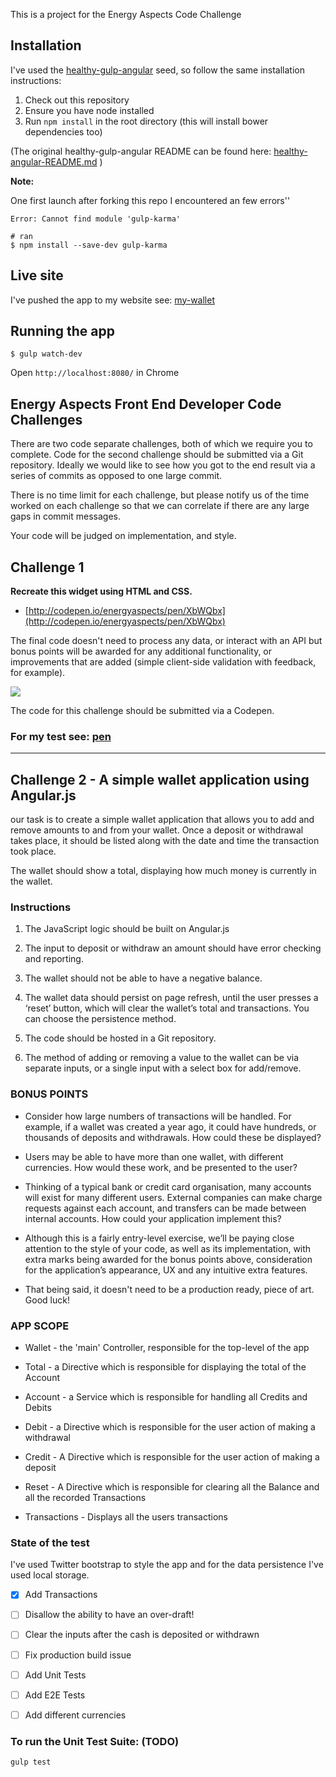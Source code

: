 This is a project for the Energy Aspects Code Challenge


## Installation

I've used the [healthy-gulp-angular](https://github.com/paislee/healthy-gulp-angular) seed, so follow the same installation instructions:

1. Check out this repository
2. Ensure you have node installed
3. Run `npm install` in the root directory (this will install bower dependencies too)


(The original healthy-gulp-angular README can be found here: [healthy-angular-README.md](healthy-angular-README.md) )

**Note:**

One first launch after forking this repo I encountered an few errors''

```
Error: Cannot find module 'gulp-karma'

# ran
$ npm install --save-dev gulp-karma

```


## Live site

I've pushed the app to my website see: [my-wallet](http://factornine.co.uk/my-wallet/)



## Running the app

```
$ gulp watch-dev
```

Open `http://localhost:8080/` in Chrome

## Energy Aspects Front End Developer Code Challenges

There are two code separate challenges, both of which we require you to complete. Code for the second challenge should be submitted via a  Git repository. Ideally we would like to see how you got to the end result via a series of commits as opposed to one large commit.
 >
There is no time limit for each challenge, but please notify us of the time worked on each challenge so that we can correlate if there are any large gaps in commit messages.

Your code will be judged on implementation, and style.

## Challenge 1


**Recreate this widget using HTML and CSS.**

- [http://codepen.io/energyaspects/pen/XbWQbx](http://codepen.io/energyaspects/pen/XbWQbx)

The final code doesn't need to process any data, or interact with an API but bonus points will be awarded for any additional functionality, or improvements that are added (simple client-side validation with feedback, for example).

![](media/image2.jpeg)

The code for this challenge should be submitted via a Codepen.

### For my test see: [pen](http://codepen.io/anon/pen/qdZdag)

----

## Challenge 2 - A simple wallet application using Angular.js

our task is to create a simple wallet application that allows you to add and remove amounts to and from your wallet. Once a deposit or withdrawal takes place, it should be listed along with the date and time the transaction took place.

The wallet should show a total, displaying how much money is currently in the wallet.

### Instructions


1. The JavaScript logic should be built on Angular.js

2. The input to deposit or withdraw an amount should have error checking and reporting.

3. The wallet should not be able to have a negative balance.

4. The wallet data should persist on page refresh, until the user presses a ‘reset’ button, which will clear the wallet’s total and transactions. You can choose the persistence method.

5. The code should be hosted in a Git repository.

6. The method of adding or removing a value to the wallet can be via  separate inputs, or a single input with a select box for add/remove.


### BONUS POINTS

- Consider how large numbers of transactions will be handled. For  example, if a wallet was created a year ago, it could have hundreds, or thousands of deposits and withdrawals. How could these be displayed?

- Users may be able to have more than one wallet, with different currencies. How would these work, and be presented to the user?

- Thinking of a typical bank or credit card organisation, many accounts will exist for many different users. External companies can make charge requests against each account, and transfers can be made between internal accounts. How could your application implement this?

- Although this is a fairly entry-level exercise, we’ll be paying close attention to the style of your code, as well as its implementation, with extra marks being awarded for the bonus points above, consideration for the application’s appearance, UX and any intuitive extra features.

- That being said, it doesn't need to be a production ready, piece of art. Good luck!



### APP SCOPE

- Wallet - the 'main' Controller, responsible for the top-level of the app

- Total - a Directive which is responsible for displaying the total of the Account

- Account - a Service which is responsible for handling all Credits and Debits

- Debit - a Directive which is responsible for the user action of making a withdrawal

- Credit - A Directive which is responsible for the user action of making a deposit

- Reset -  A Directive which is responsible for clearing all the Balance and all the recorded Transactions

- Transactions - Displays all the users transactions



### State of the test

I've used Twitter bootstrap to style the app and for the data persistence I've used local storage.

* [x] Add Transactions

* [ ] Disallow the ability to have an over-draft!

* [ ] Clear the inputs after the cash is deposited or withdrawn

* [ ] Fix production build issue

* [ ] Add Unit Tests

* [ ] Add E2E Tests

* [ ] Add different currencies


### To run the Unit Test Suite: (TODO)

`gulp test`
